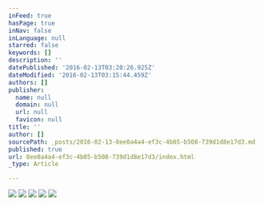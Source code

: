 ```yaml
---
inFeed: true
hasPage: true
inNav: false
inLanguage: null
starred: false
keywords: []
description: ''
datePublished: '2016-02-13T03:20:26.925Z'
dateModified: '2016-02-13T03:15:44.459Z'
authors: []
publisher:
  name: null
  domain: null
  url: null
  favicon: null
title: ''
author: []
sourcePath: _posts/2016-02-13-8ee0a4a4-ef3c-4b05-b508-739d1d8e17d3.md
published: true
url: 8ee0a4a4-ef3c-4b05-b508-739d1d8e17d3/index.html
_type: Article

---
```

![](https://the-grid-user-content.s3-us-west-2.amazonaws.com/5d8c51c9-e731-46da-ae5d-682ad94fc09f.JPG)
![](https://the-grid-user-content.s3-us-west-2.amazonaws.com/50c222d8-cb79-48b0-b613-c5abcac52ea1.JPG)
![](https://the-grid-user-content.s3-us-west-2.amazonaws.com/2d503d6e-3c4c-459f-be10-5ad124070960.JPG)
![](https://the-grid-user-content.s3-us-west-2.amazonaws.com/df8b4881-9cf7-4813-b11e-607164343d87.JPG)
![](https://the-grid-user-content.s3-us-west-2.amazonaws.com/bf0fcc15-c6c5-416a-b6ce-ae824edc382a.JPG)